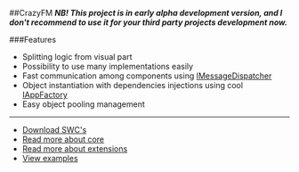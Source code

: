 ##CrazyFM
**_NB! This project is in early alpha development version, and I don't recommend to use it for your third party projects development now._**

###Features
* Splitting logic from visual part
* Possibility to use many implementations easily
* Fast communication among components using [IMessageDispatcher](http://188.166.108.195/projects/crazyfm/core/doc/com/crazyfm/core/mvc/message/IMessageDispatcher.html)
* Object instantiation with dependencies injections using cool [IAppFactory](http://188.166.108.195/projects/crazyfm/core/doc/com/crazyfm/core/factory/IAppFactory.html#includeExamplesSummary)
* Easy object pooling management

***

- [Download SWC's](http://188.166.108.195/projects/crazyfm/crazyfm_latest.zip)
- [Read more about core](core)
- [Read more about extensions](extensions)
- [View examples](https://github.com/CrazyFlasher/crazyfm-examples)